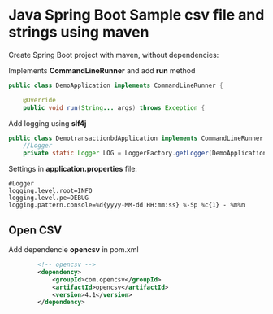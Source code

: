 # Java Spring Boot Sample csv file and strings using maven

Create Spring Boot project with maven, without dependencies:


Implements **CommandLineRunner** and add **run** method

```java
public class DemoApplication implements CommandLineRunner {

	@Override
	public void run(String... args) throws Exception {
```

Add logging using **slf4j**

```java
public class DemotransactionbdApplication implements CommandLineRunner {
    //Logger
	private static Logger LOG = LoggerFactory.getLogger(DemoApplication.class);
```
Settings in **application.properties** file:

```properties
#Logger
logging.level.root=INFO
logging.level.pe=DEBUG
logging.pattern.console=%d{yyyy-MM-dd HH:mm:ss} %-5p %c{1} - %m%n
```

## Open CSV

Add dependencie **opencsv** in pom.xml

```xml
		<!-- opencsv -->
		<dependency>
			<groupId>com.opencsv</groupId>
			<artifactId>opencsv</artifactId>
			<version>4.1</version>
		</dependency>
```
